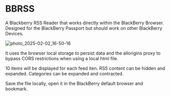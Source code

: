 # BBRSS
A Blackberry RSS Reader that works directly within the BlackBerry Browser. Designed for the BlackBerry Passport but should work on other BlackBerry Devices.

![photo_2025-02-02_16-50-16](https://github.com/user-attachments/assets/1dee5b53-d4d4-4053-9fa5-683cc044aa1b)

It uses the browser local storage to persist data and the allorigins proxy to bypass CORS restrictions when using a local html file.

10 items will be displayed for each feed iten. RSS content can be hidden and expanded. Categories can be expanded and contracted.

Save the file locally, open it in the BlackBerry default browser and bookmark.
